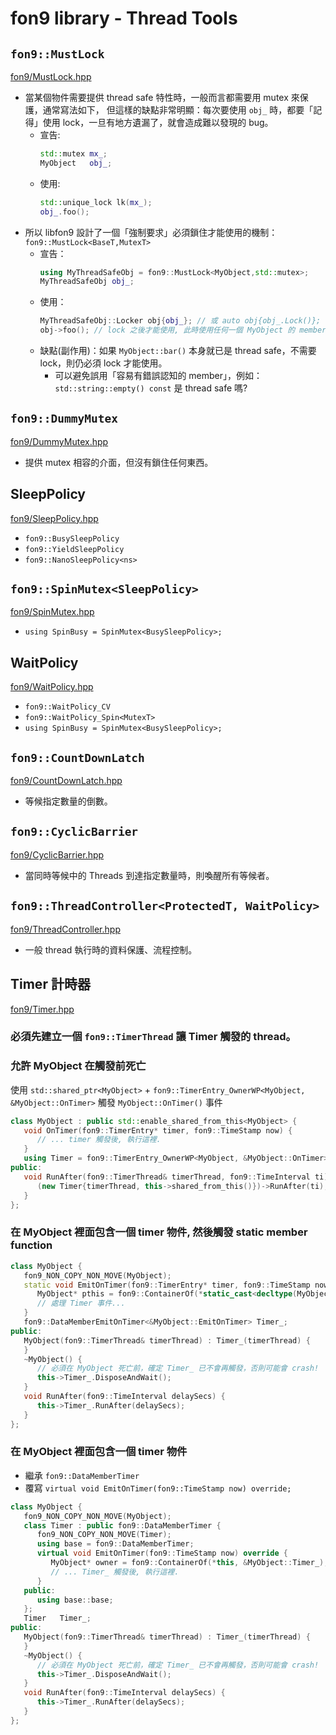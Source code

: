 ﻿# fon9 library - Thread Tools

## `fon9::MustLock`
[fon9/MustLock.hpp](../fon9/MustLock.hpp)
* 當某個物件需要提供 thread safe 特性時，一般而言都需要用 mutex 來保護，通常寫法如下，
  但這樣的缺點非常明顯：每次要使用 `obj_` 時，都要「記得」使用 lock，一旦有地方遺漏了，就會造成難以發現的 bug。
  * 宣告:
    ```c++
    std::mutex mx_;
    MyObject   obj_;
    ```
  * 使用:
    ```c++
    std::unique_lock lk(mx_);
    obj_.foo();
    ```
* 所以 libfon9 設計了一個「強制要求」必須鎖住才能使用的機制：  
  `fon9::MustLock<BaseT,MutexT>`
  * 宣告：
    ```c++
    using MyThreadSafeObj = fon9::MustLock<MyObject,std::mutex>;
    MyThreadSafeObj obj_;
    ```
  * 使用：
    ```c++
    MyThreadSafeObj::Locker obj{obj_}; // 或 auto obj{obj_.Lock()};
    obj->foo(); // lock 之後才能使用, 此時使用任何一個 MyObject 的 member 都是 thread safe.
    ```
  * 缺點(副作用)：如果 `MyObject::bar()` 本身就已是 thread safe，不需要 lock，則仍必須 lock 才能使用。
    * 可以避免誤用「容易有錯誤認知的 member」，例如： `std::string::empty() const` 是 thread safe 嗎?
  
## `fon9::DummyMutex`
[fon9/DummyMutex.hpp](../fon9/DummyMutex.hpp)
* 提供 mutex 相容的介面，但沒有鎖住任何東西。

## SleepPolicy
[fon9/SleepPolicy.hpp](../fon9/SleepPolicy.hpp)
* `fon9::BusySleepPolicy`
* `fon9::YieldSleepPolicy`
* `fon9::NanoSleepPolicy<ns>`

## `fon9::SpinMutex<SleepPolicy>`
[fon9/SpinMutex.hpp](../fon9/SpinMutex.hpp)
* `using SpinBusy = SpinMutex<BusySleepPolicy>;`

## WaitPolicy
[fon9/WaitPolicy.hpp](../fon9/WaitPolicy.hpp)
* `fon9::WaitPolicy_CV`
* `fon9::WaitPolicy_Spin<MutexT>`
* `using SpinBusy = SpinMutex<BusySleepPolicy>;`

## `fon9::CountDownLatch`
[fon9/CountDownLatch.hpp](../fon9/CountDownLatch.hpp)
* 等候指定數量的倒數。

## `fon9::CyclicBarrier`
[fon9/CyclicBarrier.hpp](../fon9/CyclicBarrier.hpp)
* 當同時等候中的 Threads 到達指定數量時，則喚醒所有等候者。

## `fon9::ThreadController<ProtectedT, WaitPolicy>`
[fon9/ThreadController.hpp](../fon9/ThreadController.hpp)
* 一般 thread 執行時的資料保護、流程控制。

## Timer 計時器
[fon9/Timer.hpp](../fon9/Timer.hpp)
### 必須先建立一個 `fon9::TimerThread` 讓 Timer 觸發的 thread。
### 允許 MyObject 在觸發前死亡
使用 `std::shared_ptr<MyObject>` + `fon9::TimerEntry_OwnerWP<MyObject, &MyObject::OnTimer>`
觸發 `MyObject::OnTimer()` 事件
```c++
class MyObject : public std::enable_shared_from_this<MyObject> {
   void OnTimer(fon9::TimerEntry* timer, fon9::TimeStamp now) {
      // ... timer 觸發後, 執行這裡.
   }
   using Timer = fon9::TimerEntry_OwnerWP<MyObject, &MyObject::OnTimer>;
public:
   void RunAfter(fon9::TimerThread& timerThread, fon9::TimeInterval ti) {
      (new Timer{timerThread, this->shared_from_this()})->RunAfter(ti);
   }
};
```
### 在 MyObject 裡面包含一個 timer 物件, 然後觸發 static member function
```c++
class MyObject {
   fon9_NON_COPY_NON_MOVE(MyObject);
   static void EmitOnTimer(fon9::TimerEntry* timer, fon9::TimeStamp now) {
      MyObject* pthis = fon9::ContainerOf(*static_cast<decltype(MyObject::Timer_)*>(timer), &MyObject::Timer_);
      // 處理 Timer 事件...
   }
   fon9::DataMemberEmitOnTimer<&MyObject::EmitOnTimer> Timer_;
public:
   MyObject(fon9::TimerThread& timerThread) : Timer_(timerThread) {
   }
   ~MyObject() {
      // 必須在 MyObject 死亡前，確定 Timer_ 已不會再觸發，否則可能會 crash!
      this->Timer_.DisposeAndWait();
   }
   void RunAfter(fon9::TimeInterval delaySecs) {
      this->Timer_.RunAfter(delaySecs);
   }
};
```
### 在 MyObject 裡面包含一個 timer 物件
* 繼承 `fon9::DataMemberTimer`
* 覆寫 `virtual void EmitOnTimer(fon9::TimeStamp now) override;`
```c++
class MyObject {
   fon9_NON_COPY_NON_MOVE(MyObject);
   class Timer : public fon9::DataMemberTimer {
      fon9_NON_COPY_NON_MOVE(Timer);
      using base = fon9::DataMemberTimer;
      virtual void EmitOnTimer(fon9::TimeStamp now) override {
         MyObject* owner = fon9::ContainerOf(*this, &MyObject::Timer_);
         // ... Timer_ 觸發後, 執行這裡.
      }
   public:
      using base::base;
   };
   Timer   Timer_;
public:
   MyObject(fon9::TimerThread& timerThread) : Timer_(timerThread) {
   }
   ~MyObject() {
      // 必須在 MyObject 死亡前，確定 Timer_ 已不會再觸發，否則可能會 crash!
      this->Timer_.DisposeAndWait();
   }
   void RunAfter(fon9::TimeInterval delaySecs) {
      this->Timer_.RunAfter(delaySecs);
   }
};
```
